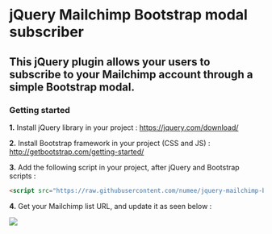 # jQuery Mailchimp Bootstrap modal subscriber

## This jQuery plugin allows your users to subscribe to your Mailchimp account through a simple Bootstrap modal.

### Getting started

**1.** Install jQuery library in your project : https://jquery.com/download/

**2.** Install Bootstrap framework in your project (CSS and JS) : http://getbootstrap.com/getting-started/

**3.** Add the following script in your project, after jQuery and Bootstrap scripts :
```html
<script src="https://raw.githubusercontent.com/numee/jquery-mailchimp-bs-modal-subscriber/master/jquery-mailchimp-bs-modal-subscriber.js"></script>
```

**4.** Get your Mailchimp list URL, and update it as seen below :

![](https://cloud.githubusercontent.com/assets/6952638/18815183/1a09732a-8329-11e6-94c7-c51c2166c5b2.gif)
